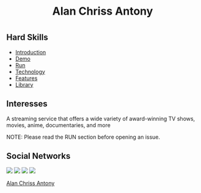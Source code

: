 <h1 align="center">Alan Chriss Antony<h1/>


## Hard Skills

- [Introduction](#introduction)
- [Demo](#demo)
- [Run](#run)
- [Technology](#technology)
- [Features](#features)
- [Library](#library)

## Interesses

A streaming service that offers a wide variety of award-winning TV shows, movies, anime, documentaries, and more

NOTE: Please read the RUN section before opening an issue.

## Social Networks
  
  

<img src="https://img.shields.io/badge/Gmail-D14836?style=for-the-badge&logo=gmail&logoColor=white"/>
<img src="https://imgur.com/Jy1uzUa.jpg"/>
<img src="https://imgur.com/CuPCsYt.jpg"/>
<img src="https://imgur.com/0qu7kO2.jpg"/>
</p>

  
[Alan Chriss Antony](https://github.com/alanchrissantony)
